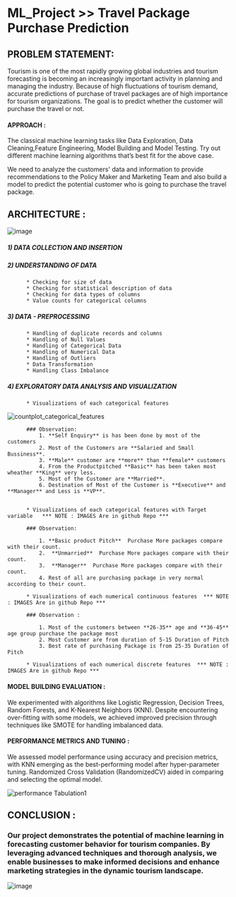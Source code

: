 # ML_Project >> Travel Package Purchase Prediction

##  PROBLEM STATEMENT:
  
  Tourism is one of the most rapidly growing global industries and tourism forecasting is becoming an increasingly important activity in planning and managing the industry.
Because of high fluctuations of tourism demand, accurate predictions of purchase of travel packages are of high importance for tourism organizations.
The goal is to predict whether the customer will purchase the travel or not.

  #### APPROACH :
  The classical machine learning tasks like Data Exploration, Data Cleaning,Feature Engineering, Model Building and Model Testing. Try out different machine learning algorithms that’s best fit for the above case.
  
  We need to analyze the customers' data and information to provide recommendations to the Policy Maker and Marketing Team and also build a model to predict the potential customer who is going to purchase the travel package.

## ARCHITECTURE :

![image](https://github.com/Pratik-Salunkhe/ML_Project/assets/96179015/8cb82937-0527-448e-be52-5a0276335bbd)

##### 1) DATA COLLECTION AND INSERTION
##### 2) UNDERSTANDING OF DATA
          * Checking for size of data
          * Checking for statistical description of data
          * Checking for data types of columns
          * Value counts for categorical columns
##### 3) DATA - PREPROCESSING
          * Handling of duplicate records and columns 
          * Handling of Null Values
          * Handling of Categorical Data
          * Handling of Numerical Data
          * Handling of Outliers
          * Data Transformation
          * Handling Class Imbalance
##### 4) EXPLORATORY DATA ANALYSIS AND VISUALIZATION
          * Visualizations of each categorical features

![countplot_categorical_features](https://github.com/Pratik-Salunkhe/ML_Project/assets/96179015/f971fab8-22b7-443c-b065-9affdcd58af5)

          ### Observation:
              1. **Self Enquiry** is has been done by most of the customers
              2. Most of the Customers are **Salaried and Small Bussiness**.
              3. **Male** customer are **more** than **female** customers
              4. From the Productpitched **Basic** has been taken most wheather **King** very less.
              5. Most of the Customer are **Married**.
              6. Destination of Most of the Customer is **Executive** and **Manager** and Less is **VP**.


          * Visualizations of each categorical features with Target variable   *** NOTE : IMAGES Are in github Repo ***

          ### Observation:

              1. **Basic product Pitch**  Purchase More packages compare with their count.
              2.  **Unmarried**  Purchase More packages compare with their count.
              3.  **Manager**  Purchase More packages compare with their count.
              4. Rest of all are purchasing package in very normal according to their count.

          * Visualizations of each numerical continuous features  *** NOTE : IMAGES Are in github Repo ***

          ### Observation :
    
              1. Most of the customers between **26-35** age and **36-45** age group purchase the package most 
              2. Most Customer are from duration of 5-15 Duration of Pitch
              3. Best rate of purchasing Package is from 25-35 Duration of Pitch
              
          * Visualizations of each numerical discrete features  *** NOTE : IMAGES Are in github Repo ***

#### MODEL BUILDING EVALUATION :
  We experimented with algorithms like Logistic Regression, Decision Trees, Random Forests, and K-Nearest Neighbors (KNN). Despite encountering over-fitting with some models, we achieved improved precision through techniques like SMOTE for handling imbalanced data.
  
#### PERFORMANCE METRICS AND TUNING :
  We assessed model performance using accuracy and precision metrics, with KNN emerging as the best-performing model after hyper-parameter tuning. Randomized Cross Validation (RandomizedCV) aided in comparing and selecting the optimal model.

  ![performance Tabulation1](https://github.com/Pratik-Salunkhe/ML_Project/assets/96179015/b74e34ae-9343-41c9-b745-c1dd173474ca)

## CONCLUSION :

  ### Our project demonstrates the potential of machine learning in forecasting customer behavior for tourism companies. By leveraging advanced techniques and thorough analysis, we enable businesses to make informed decisions and enhance marketing strategies in the dynamic tourism landscape.


![image](https://github.com/Pratik-Salunkhe/ML_Project/assets/96179015/a6295e4f-9819-461b-9dcb-2b67cbf0c509)

  







  
